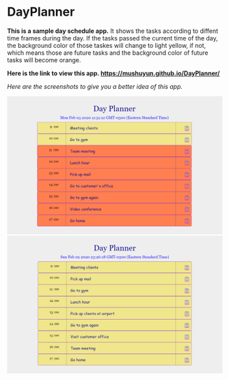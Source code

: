 # DayPlanner
**This is a sample day schedule app.** It shows the tasks according to diffent time frames during the day. If the tasks passed the current time of the day, the background color of those taskes will change to light yellow, if not, which means those are future tasks and the background color of future tasks will become orange. 

**Here is the link to view this app. https://mushuyun.github.io/DayPlanner/**

*Here are the screenshots to give you a better idea of this app.*

![DayPlanner screenshot](images/dayplanner2.png)
![DayPlanner screenshot](images/dayplanner1.png)

